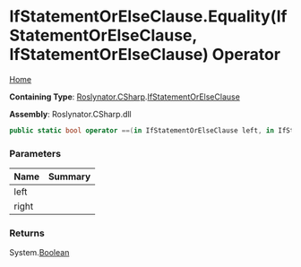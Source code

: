 # IfStatementOrElseClause\.Equality\(IfStatementOrElseClause, IfStatementOrElseClause\) Operator

[Home](../../../../README.md)

**Containing Type**: [Roslynator.CSharp](../../README.md)\.[IfStatementOrElseClause](../README.md)

**Assembly**: Roslynator\.CSharp\.dll

```csharp
public static bool operator ==(in IfStatementOrElseClause left, in IfStatementOrElseClause right)
```

### Parameters

| Name | Summary |
| ---- | ------- |
| left | |
| right | |

### Returns

System\.[Boolean](https://docs.microsoft.com/en-us/dotnet/api/system.boolean)

